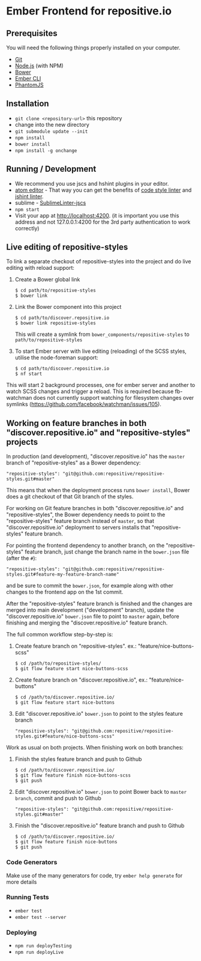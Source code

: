 # Ember Frontend for repositive.io


## Prerequisites

You will need the following things properly installed on your computer.

* [Git](http://git-scm.com/)
* [Node.js](http://nodejs.org/) (with NPM) 
* [Bower](http://bower.io/)
* [Ember CLI](http://www.ember-cli.com/)
* [PhantomJS](http://phantomjs.org/)

## Installation

* `git clone <repository-url>` this repository
* change into the new directory
* `git submodule update --init`
* `npm install`
* `bower install`
* `npm install -g onchange`

## Running / Development

* We recommend you use jscs and hshint plugins in your editor.
 * [atom editor](https://atom.io/) - That way you can get the benefits of [code style linter](https://atom.io/packages/linter-jscs) and [jshint linter](https://atom.io/packages/linter-jshint).
 * sublime - [SublimeLinter-jscs](https://packagecontrol.io/packages/SublimeLinter-jscs)
* `npm start`
* Visit your app at [http://localhost:4200](http://localhost:4200). (it is important you use this address and not 127.0.0.1:4200 for the 3rd party authentication to work correctly)

## Live editing of repositive-styles

To link a separate checkout of repositive-styles into the project and do live editing with reload support:

1. Create a Bower global link

    ```
    $ cd path/to/repositive-styles
    $ bower link
    ```

2. Link the Bower component into this project  

    ```
    $ cd path/to/discover.repositive.io
    $ bower link repositive-styles
    ```

    This will create a symlink from `bower_components/repositive-styles` to `path/to/repositive-styles`

3. To start Ember server with live editing (reloading) of the SCSS styles, utilise the node-foreman support:


    ```
    $ cd path/to/discover.repositive.io
    $ nf start
    ```

  This will start 2 background processes, one for ember server and another to watch SCSS changes and trigger a reload.
  This is required because fb-watchman does not currently support watching for filesystem changes over symlinks 
  (https://github.com/facebook/watchman/issues/105).

## Working on feature branches in both "discover.repositive.io" and "repositive-styles" projects

In production (and development), "discover.repositive.io" has the `master` branch of "repositive-styles" as a Bower dependency:

  ```
  "repositive-styles": "git@github.com:repositive/repositive-styles.git#master"
  ```
This means that when the deployment process runs `bower install`, Bower does a git checkout of that Git branch of the styles. 

  For working on Git feature branches in both "discover.repositive.io" and "repositive-styles", the Bower dependency 
needs to point to the "repositive-styles" feature branch instead of `master`,
so that "discover.repositive.io" deployment to servers installs that "repositive-styles" feature branch.

For pointing the frontend dependency to another branch, on the "repositive-styles" feature branch,
just change the branch name in the `bower.json` file (after the `#`):

  ```
  "repositive-styles": "git@github.com:repositive/repositive-styles.git#feature-my-feature-branch-name"
  ```

and be sure to commit the `bower.json`, for example along with other changes to the frontend app on the 1st commit.

After the "repositive-styles" feature branch is finished and the changes are merged into main development ("development" branch),
update the "discover.repositive.io" `bower.json` file to point to `master` again, before finishing and 
merging the "discover.repositive.io" feature branch.

The full common workflow step-by-step is:

1. Create feature branch on "repositive-styles". ex.: "feature/nice-buttons-scss"

    ```
    $ cd /path/to/repositive-styles/
    $ git flow feature start nice-buttons-scss
    ```

2. Create feature branch on "discover.repositive.io", ex.: "feature/nice-buttons"

    ```
    $ cd /path/to/discover.repositive.io/
    $ git flow feature start nice-buttons
    ```

3. Edit "discover.repositive.io" `bower.json` to point to the styles feature branch

    ```
    "repositive-styles": "git@github.com:repositive/repositive-styles.git#feature/nice-buttons-scss"
    ```

Work as usual on both projects. When finishing work on both branches:

1. Finish the styles feature branch and push to Github

    ```
    $ cd /path/to/discover.repositive.io/
    $ git flow feature finish nice-buttons-scss
    $ git push
    ```

2. Edit "discover.repositive.io" `bower.json` to point Bower back to `master branch`, commit and push to Github

    ```
    "repositive-styles": "git@github.com:repositive/repositive-styles.git#master"
    ```

3. Finish the "discover.repositive.io" feature branch and push to Github
 
    ```
    $ cd /path/to/discover.repositive.io/
    $ git flow feature finish nice-buttons
    $ git push
    ```






### Code Generators

Make use of the many generators for code, try `ember help generate` for more details

### Running Tests

* `ember test`
* `ember test --server`

### Deploying

* `npm run deployTesting`
* `npm run deployLive`
